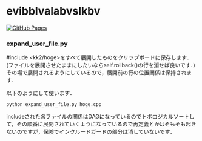 # evibblvalabvslkbv

[![GitHub Pages](https://img.shields.io/static/v1?label=GitHub+Pages&message=+&color=brightgreen&logo=github)](https://kk2a.github.io/library/)



### expand_user_file.py
#include <kk2/hoge>をすべて展開したものをクリップボードに保存します．(ファイルを展開させたままにしたいならself.rollback()の行を消せば良いです．) その場で展開されるようにしているので，展開前の行の位置関係は保持されます．

以下のようにして使います．

``` concole
python expand_user_file.py hoge.cpp
```

includeされた各ファイルの関係はDAGになっているのでトポロジカルソートして，その順番に展開されていくようになっているので再定義とかはそもそも起きないのですが，保険でインクルードガードの部分は消していないです．

